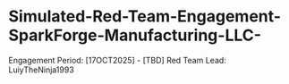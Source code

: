 # Simulated-Red-Team-Engagement-SparkForge-Manufacturing-LLC-
Engagement Period: [17OCT2025] - [TBD] Red Team Lead: LuiyTheNinja1993
